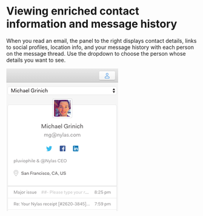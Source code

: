 <div id="container">

# Viewing enriched contact information and message history

When you read an email, the panel to the right displays contact details, links to social profiles, location info, and your message history with each person on the message thread. Use the dropdown to choose the person whose details you want to see.

![](./208500847-contact_sidebar.png)

</div>
